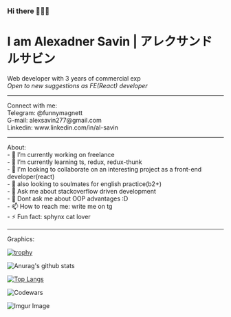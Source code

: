 ### Hi there 👋👋👋


# I am Alexadner Savin | アレクサンドルサビン <br> #

Web developer with 3 years of commercial exp <br>
*Open to new suggestions as FE(React) developer*
<hr>
Connect with me:<br>
Telegram: @funnymagnett <br>
G-mail: alexsavin277@gmail.com <br>
Linkedin: www.linkedin.com/in/al-savin <br>
<hr>
About:<br>
- 🔭 I’m currently working on freelance<br>
- 🌱 I’m currently learning ts, redux, redux-thunk <br>
- 👯 I'm looking to collaborate on an interesting project as a front-end developer(react)<br>
- 👯 also looking to soulmates for english practice(b2+)<br>
- 💬 Ask me about stackoverflow driven development <br>
- 💬 Dont ask me about OOP advantages  :D  <br>
- 📫 How to reach me: write me on tg<br>
- ⚡ Fun fact: sphynx cat lover <br>

<hr>
Graphics:
<br>



[![trophy](https://github-profile-trophy.vercel.app/?username=SashaSavin&column=3&margin-w=15&margin-h=15&theme=tokyonight)](https://github.com/ryo-ma/github-profile-trophy)

![Anurag's github stats](https://github-readme-stats.vercel.app/api?username=SashaSavin&show_icons=true&theme=radical)


[![Top Langs](https://github-readme-stats.vercel.app/api/top-langs/?username=SashaSavin&layout=compact&show_icons=true&theme=radical)](https://github.com/anuraghazra/github-readme-stats)

![Codewars](https://www.codewars.com/users/al-25/badges/large)

![Imgur Image](https://i.imgur.com/3k23b03.gif)




